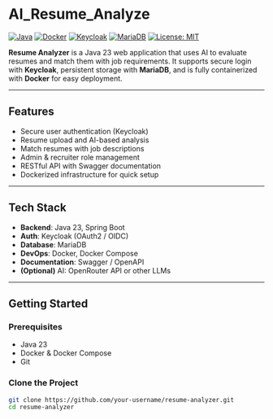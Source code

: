 # AI_Resume_Analyze

[![Java](https://img.shields.io/badge/Java-23-blue)](https://www.oracle.com/java/)
[![Docker](https://img.shields.io/badge/Docker-Enabled-blue)](https://www.docker.com/)
[![Keycloak](https://img.shields.io/badge/Keycloak-Security-red)](https://www.keycloak.org/)
[![MariaDB](https://img.shields.io/badge/Database-MariaDB-lightgrey)](https://mariadb.org/)
[![License: MIT](https://img.shields.io/badge/License-MIT-yellow.svg)](https://opensource.org/licenses/MIT)

**Resume Analyzer** is a Java 23 web application that uses AI to evaluate resumes and match them with job requirements. It supports secure login with **Keycloak**, persistent storage with **MariaDB**, and is fully containerized with **Docker** for easy deployment.

---

## Features

- Secure user authentication (Keycloak)
- Resume upload and AI-based analysis
- Match resumes with job descriptions
- Admin & recruiter role management
- RESTful API with Swagger documentation
- Dockerized infrastructure for quick setup

---

## Tech Stack

- **Backend**: Java 23, Spring Boot
- **Auth**: Keycloak (OAuth2 / OIDC)
- **Database**: MariaDB
- **DevOps**: Docker, Docker Compose
- **Documentation**: Swagger / OpenAPI
- **(Optional)** AI: OpenRouter API or other LLMs

---

## Getting Started

### Prerequisites

- Java 23
- Docker & Docker Compose
- Git

### Clone the Project

```bash
git clone https://github.com/your-username/resume-analyzer.git
cd resume-analyzer